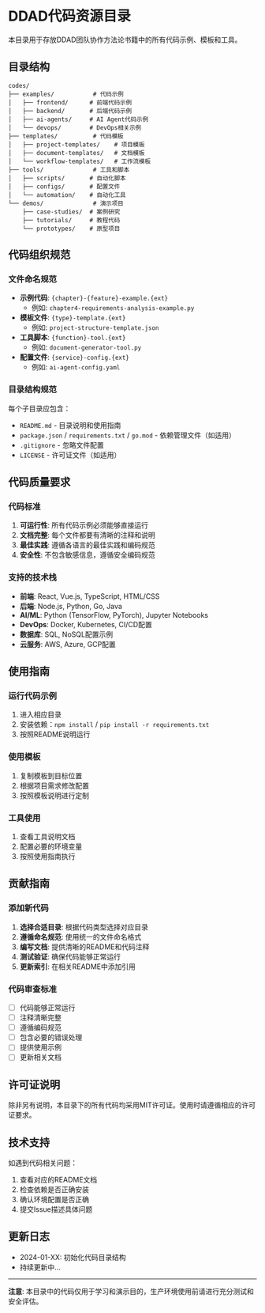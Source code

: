 # DDAD代码资源目录

本目录用于存放DDAD团队协作方法论书籍中的所有代码示例、模板和工具。

## 目录结构

```
codes/
├── examples/           # 代码示例
│   ├── frontend/      # 前端代码示例
│   ├── backend/       # 后端代码示例
│   ├── ai-agents/     # AI Agent代码示例
│   └── devops/        # DevOps相关示例
├── templates/          # 代码模板
│   ├── project-templates/    # 项目模板
│   ├── document-templates/   # 文档模板
│   └── workflow-templates/   # 工作流模板
├── tools/              # 工具和脚本
│   ├── scripts/       # 自动化脚本
│   ├── configs/       # 配置文件
│   └── automation/    # 自动化工具
└── demos/              # 演示项目
    ├── case-studies/  # 案例研究
    ├── tutorials/     # 教程代码
    └── prototypes/    # 原型项目
```

## 代码组织规范

### 文件命名规范
- **示例代码**: `{chapter}-{feature}-example.{ext}`
  - 例如: `chapter4-requirements-analysis-example.py`
- **模板文件**: `{type}-template.{ext}`
  - 例如: `project-structure-template.json`
- **工具脚本**: `{function}-tool.{ext}`
  - 例如: `document-generator-tool.py`
- **配置文件**: `{service}-config.{ext}`
  - 例如: `ai-agent-config.yaml`

### 目录结构规范
每个子目录应包含：
- `README.md` - 目录说明和使用指南
- `package.json` / `requirements.txt` / `go.mod` - 依赖管理文件（如适用）
- `.gitignore` - 忽略文件配置
- `LICENSE` - 许可证文件（如适用）

## 代码质量要求

### 代码标准
1. **可运行性**: 所有代码示例必须能够直接运行
2. **文档完整**: 每个文件都要有清晰的注释和说明
3. **最佳实践**: 遵循各语言的最佳实践和编码规范
4. **安全性**: 不包含敏感信息，遵循安全编码规范

### 支持的技术栈
- **前端**: React, Vue.js, TypeScript, HTML/CSS
- **后端**: Node.js, Python, Go, Java
- **AI/ML**: Python (TensorFlow, PyTorch), Jupyter Notebooks
- **DevOps**: Docker, Kubernetes, CI/CD配置
- **数据库**: SQL, NoSQL配置示例
- **云服务**: AWS, Azure, GCP配置

## 使用指南

### 运行代码示例
1. 进入相应目录
2. 安装依赖：`npm install` / `pip install -r requirements.txt`
3. 按照README说明运行

### 使用模板
1. 复制模板到目标位置
2. 根据项目需求修改配置
3. 按照模板说明进行定制

### 工具使用
1. 查看工具说明文档
2. 配置必要的环境变量
3. 按照使用指南执行

## 贡献指南

### 添加新代码
1. **选择合适目录**: 根据代码类型选择对应目录
2. **遵循命名规范**: 使用统一的文件命名格式
3. **编写文档**: 提供清晰的README和代码注释
4. **测试验证**: 确保代码能够正常运行
5. **更新索引**: 在相关README中添加引用

### 代码审查标准
- [ ] 代码能够正常运行
- [ ] 注释清晰完整
- [ ] 遵循编码规范
- [ ] 包含必要的错误处理
- [ ] 提供使用示例
- [ ] 更新相关文档

## 许可证说明

除非另有说明，本目录下的所有代码均采用MIT许可证。使用时请遵循相应的许可证要求。

## 技术支持

如遇到代码相关问题：
1. 查看对应的README文档
2. 检查依赖是否正确安装
3. 确认环境配置是否正确
4. 提交Issue描述具体问题

## 更新日志

- 2024-01-XX: 初始化代码目录结构
- 持续更新中...

---

**注意**: 本目录中的代码仅用于学习和演示目的，生产环境使用前请进行充分测试和安全评估。
